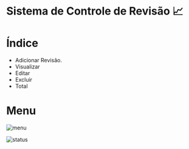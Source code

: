 # Sistema de Controle de Revisão 📈

# Índice

 * Adicionar Revisão.
 * Visualizar
 * Editar 
 * Excluir
 * Total



# **Menu**
![menu](https://user-images.githubusercontent.com/13538814/206052790-4115496a-3b1e-4b22-aeaa-b6d1190495f5.jpg)


![status](http://img.shields.io/static/v1?label=STATUS&message=EM%20DESENVOLVIMENTO&color=GREEN&style=for-the-badge)


